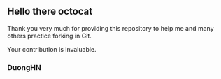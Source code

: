 ## Hello there octocat
Thank you very much for providing this repository to help me and many others practice forking in Git.

Your contribution is invaluable.

### DuongHN
